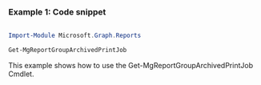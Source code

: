 ### Example 1: Code snippet

```powershell

Import-Module Microsoft.Graph.Reports

Get-MgReportGroupArchivedPrintJob

```
This example shows how to use the Get-MgReportGroupArchivedPrintJob Cmdlet.

